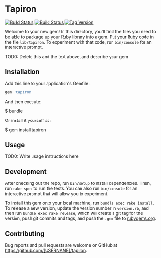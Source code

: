# Tapiron


[![Build Status](https://img.shields.io/badge/status-in%20progress-yellow.svg)]()
[![Build Status](https://travis-ci.org/anharu2394/tapiron.svg?branch=master)](https://travis-ci.org/anharu2394/tapiron)
[![Tag Version](https://img.shields.io/github/tag/anharu2394/tapiron.svg)]()


Welcome to your new gem! In this directory, you'll find the files you need to be able to package up your Ruby library into a gem. Put your Ruby code in the file `lib/tapiron`. To experiment with that code, run `bin/console` for an interactive prompt.

TODO: Delete this and the text above, and describe your gem

## Installation

Add this line to your application's Gemfile:

```ruby
gem 'tapiron'
```

And then execute:

$ bundle

Or install it yourself as:

$ gem install tapiron

## Usage

TODO: Write usage instructions here

## Development

After checking out the repo, run `bin/setup` to install dependencies. Then, run `rake spec` to run the tests. You can also run `bin/console` for an interactive prompt that will allow you to experiment.

To install this gem onto your local machine, run `bundle exec rake install`. To release a new version, update the version number in `version.rb`, and then run `bundle exec rake release`, which will create a git tag for the version, push git commits and tags, and push the `.gem` file to [rubygems.org](https://rubygems.org).

## Contributing

Bug reports and pull requests are welcome on GitHub at https://github.com/[USERNAME]/tapiron.
